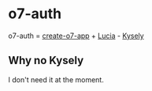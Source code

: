# o7-auth

o7-auth = [create-o7-app](https://github.com/ottomated/create-o7-app) + [Lucia](https://github.com/pilcrowOnPaper/lucia) - [Kysely](https://github.com/koskimas/kysely)

## Why no Kysely

I don't need it at the moment.
